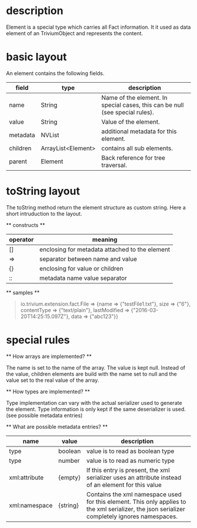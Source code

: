 # description

Element is a special type which carries all Fact information. It it used as data element of an TriviumObject and represents the content.

# basic layout

An element contains the following fields.

| field | type | description |
|-------|------|-------------|
| name | String | Name of the element. In special cases, this can be null (see special rules). |
| value | String | Value of the element. |
| metadata | NVList | additional metadata for this element. |
| children | ArrayList&lt;Element&gt; | contains all sub elements. |
| parent | Element | Back reference for tree traversal. |

# toString layout

The toString method return the element structure as custom string. Here a short intruduction to the layout.

** constructs **

| operator | meaning |
|----------|---------|
| [] | enclosing for metadata attached to the element |
| =&gt; | separator between name and value |
| {} | enclosing for value or children |
| :: | metadata name value separator |

** samples **

> io.trivium.extension.fact.File => {name => {"testFile1.txt"}, size => {"6"}, contentType => {"text/plain"}, lastModified => {"2016-03-20T14:25:15.097Z"}, data => {"abc123"}}

# special rules

** How arrays are implemented? **

The name is set to the name of the array. The value is kept null. Instead of the value, children elements are build with the name set to null and the value set to the real value of the array.

** How types are implemented? **

Type implementation can vary with the actual serializer used to generate the element. Type information is only kept if the same deserializer is used. (see possible metadata entries)

** What are possible metadata entries? **

| name | value | description |
|------|-------|-------------|
| type | boolean | value is to read as boolean type |
| type | number | value is to read as numeric type |
| xml:attribute | {empty} | If this entry is present, the xml serializer uses an attribute instead of an element for this value |
| xml:namespace | {string} | Contains the xml namespace used for this element. This only applies to the xml serializer, the json serializer completely ignores namespaces. |
